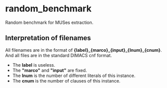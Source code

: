 # random_benchmark
Random benchmark for MUSes extraction.

## Interpretation of filenames
All filenames are in the format of **{label}\_{marco}\_{input}\_{lnum}\_{cnum}**. And all files are in the standard DIMACS cnf format.

- The **label** is useless.
- The **"marco"** and **"input"** are fixed.
- The **lnum** is the number of different literals of this instance.
- The **cnum** is the number of clauses of this instance.
